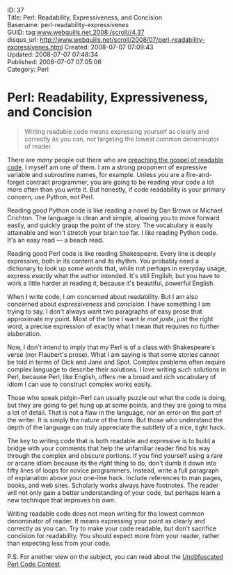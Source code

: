 ID: 37  
Title: Perl: Readability, Expressiveness, and Concision  
Basename: perl-readability-expressivenes  
GUID: tag:www.webquills.net,2008:/scroll//4.37  
disqus_url: http://www.webquills.net/scroll/2008/07/perl-readability-expressivenes.html
Created: 2008-07-07 07:09:43  
Updated: 2008-07-07 07:48:34  
Published: 2008-07-07 07:05:06     
Category: Perl  

# Perl: Readability, Expressiveness, and Concision
<blockquote class="thesis">Writing readable code means expressing yourself as clearly and correctly as you can, not targeting the lowest common denominator of reader.</blockquote>

There are *many* people out there who are [preaching the gospel of readable code][1]. I myself am one of them. I am a strong proponent of expressive variable and subroutine names, for example. Unless you are a fire-and-forget contract programmer, you are going to be reading your code a lot more often than you write it. But honestly, if code readability is your primary concern, use Python, not Perl.

Reading good Python code is like reading a novel by Dan Brown or Michael Crichton. The language is clean and simple, allowing you to move forward easily, and quickly grasp the point of the story. The vocabulary is easily attainable and won't stretch your brain too far. I *like* reading Python code. It's an easy read &mdash; a beach read.

Reading good Perl code is like reading Shakespeare. Every line is deeply expressive, both in its content and its rhythm. You probably need a dictionary to look up some words that, while not perhaps in everyday usage, express *exactly* what the author intended. It's still English, but you have to work a little harder at reading it, because it's beautiful, powerful English. 

When I write code, I *am* concerned about readability. But I am also concerned about *expressiveness* and *concision*. I have something I am trying to say. I don't always want two paragraphs of easy prose that approximate my point. Most of the time I want *le mot juste*, just the right word, a precise expression of exactly what I mean that requires no further elaboration. 

Now, I don't intend to imply that my Perl is of a class with Shakespeare's verse (nor Flaubert's prose). What I am saying is that some stories cannot be told in terms of Dick and Jane and Spot. Complex problems often require complex language to describe their solutions. I love writing such solutions in Perl, because Perl, like English, offers me a broad and rich vocabulary of idiom I can use to construct complex works easily. 

Those who speak pidgin-Perl can usually puzzle out what the code is doing, but they are going to get hung up at some points, and they are going to miss a lot of detail. That is not a flaw in the language, nor an error on the part of the writer. It is simply the nature of the form. But those who understand the depth of the language can truly appreciate the subtlety of a nice, tight hack. 

The key to writing code that is both readable and expressive is to build a bridge with your comments that help the unfamiliar reader find his way through the complex and obscure portions. If you find yourself using a rare or arcane idiom because its the *right* thing to do, don't dumb it down into fifty lines of loops for novice programmers. Instead, write a full paragraph of explanation above your one-line hack. Include references to man pages, books, and web sites. Scholarly works always have footnotes. The reader will not only gain a better understanding of your code, but perhaps learn a new technique that improves his own.

Writing readable code does not mean writing for the lowest common denominator of reader. It means expressing your point as clearly and correctly as you can. Try to make your code readable, but don't sacrifice concision for readability. You should expect more from your reader, rather than expecting less from your code.

P.S. For another view on the subject, you can read about the [Unobfuscated Perl Code Contest][2].

[1]: http://use.perl.org/~Phred/journal/36799
[2]: http://humorix.org/articles/2000/09/unobfuscated/




